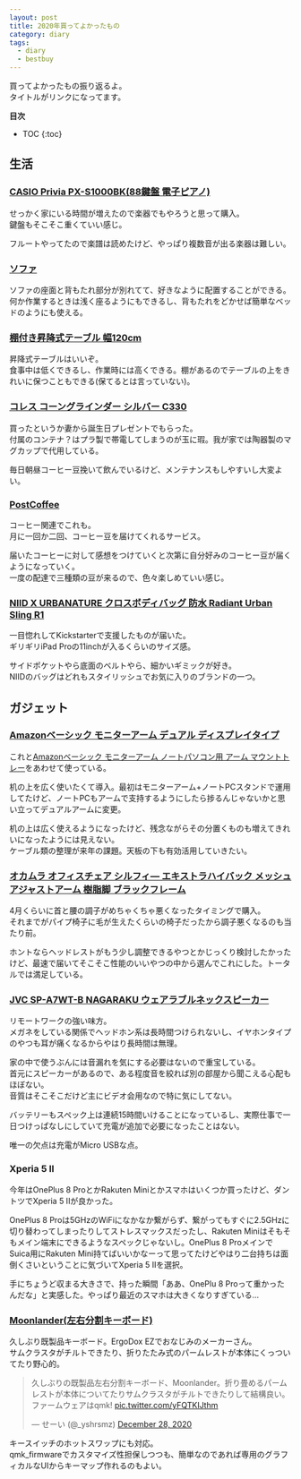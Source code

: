 ```yaml
---
layout: post
title: 2020年買ってよかったもの
category: diary
tags:
  - diary
  - bestbuy
---
```



買ってよかったもの振り返るよ。  
タイトルがリンクになってます。

**目次**
* TOC
{:toc}

## 生活

### [CASIO Privia PX-S1000BK(88鍵盤 電子ピアノ)](https://amzn.to/2KD0nlm)

せっかく家にいる時間が増えたので楽器でもやろうと思って購入。  
鍵盤もそこそこ重くていい感じ。

フルートやってたので楽譜は読めたけど、やっぱり複数音が出る楽器は難しい。

### [ソファ](https://netshop.shimachu.co.jp/shop/g/g054277-2100001439835-00/)

ソファの座面と背もたれ部分が別れてて、好きなように配置することができる。何か作業するときは浅く座るようにもできるし、背もたれをどかせば簡単なベッドのようにも使える。

### [棚付き昇降式テーブル 幅120cm](https://www.dinos.co.jp/p/1904000381/)

昇降式テーブルはいいぞ。  
食事中は低くできるし、作業時には高くできる。棚があるのでテーブルの上をきれいに保つこともできる(保てるとは言っていない)。

### [コレス コーングラインダー シルバー C330](https://amzn.to/2L0FkJg)

買ったというか妻から誕生日プレゼントでもらった。  
付属のコンテナ？はプラ製で帯電してしまうのが玉に瑕。我が家では陶器製のマグカップで代用している。

毎日朝昼コーヒー豆挽いて飲んでいるけど、メンテナンスもしやすいし大変よい。

### [PostCoffee](https://postcoffee.co/)

コーヒー関連でこれも。  
月に一回か二回、コーヒー豆を届けてくれるサービス。

届いたコーヒーに対して感想をつけていくと次第に自分好みのコーヒー豆が届くようになっていく。  
一度の配達で三種類の豆が来るので、色々楽しめていい感じ。

### [NIID X URBANATURE クロスボディバッグ 防水 Radiant Urban Sling R1](https://amzn.to/38EwcT5)

一目惚れしてKickstarterで支援したものが届いた。  
ギリギリiPad Proの11inchが入るくらいのサイズ感。

サイドポケットやら底面のベルトやら、細かいギミックが好き。  
NIIDのバッグはどれもスタイリッシュでお気に入りのブランドの一つ。

## ガジェット

### [Amazonベーシック モニターアーム デュアル ディスプレイタイプ](https://amzn.to/3psKj4G)

これと[Amazonベーシック モニターアーム ノートパソコン用 アーム マウントトレー](https://amzn.to/37PsGpz)をあわせて使っている。

机の上を広く使いたくて導入。最初はモニターアーム+ノートPCスタンドで運用してたけど、ノートPCもアームで支持するようにしたら捗るんじゃないかと思い立ってデュアルアームに変更。

机の上は広く使えるようになったけど、残念ながらその分置くものも増えてきれいになったようには見えない。  
ケーブル類の整理が来年の課題。天板の下も有効活用していきたい。


### [オカムラ オフィスチェア シルフィ― エキストラハイバック メッシュ アジャストアーム 樹脂脚 ブラックフレーム](https://amzn.to/3nSQ1wk)

4月くらいに首と腰の調子がめちゃくちゃ悪くなったタイミングで購入。  
それまでがパイプ椅子に毛が生えたくらいの椅子だったから調子悪くなるのも当たり前。

ホントならヘッドレストがもう少し調整できるやつとかじっくり検討したかったけど、最速で届いてそこそこ性能のいいやつの中から選んでこれにした。トータルでは満足している。

### [JVC SP-A7WT-B NAGARAKU ウェアラブルネックスピーカー](https://amzn.to/2Jnudd2)

リモートワークの強い味方。  
メガネをしている関係でヘッドホン系は長時間つけられないし、イヤホンタイプのやつも耳が痛くなるからやはり長時間は無理。

家の中で使うぶんには音漏れを気にする必要はないので重宝している。  
首元にスピーカーがあるので、ある程度音を絞れば別の部屋から聞こえる心配もほぼない。  
音質はそこそこだけど主にビデオ会用なので特に気にしてない。

バッテリーもスペック上は連続15時間いけることになっているし、実際仕事で一日つけっぱなしにしていて充電が追加で必要になったことはない。

唯一の欠点は充電がMicro USBな点。


### Xperia 5 II

今年はOnePlus 8 ProとかRakuten Miniとかスマホはいくつか買ったけど、ダントツでXperia 5 IIが良かった。

OnePlus 8 Proは5GHzのWiFiになかなか繋がらず、繋がってもすぐに2.5GHzに切り替わってしまったりしてストレスマックスだったし、Rakuten Miniはそもそもメイン端末にできるようなスペックじゃないし。OnePlus 8 ProメインでSuica用にRakuten Mini持てばいいかなーって思ってたけどやはり二台持ちは面倒くさいということに気づいてXperia 5 IIを選択。

手にちょうど収まる大きさで、持った瞬間「ああ、OnePlu 8 Proって重かったんだな」と実感した。やっぱり最近のスマホは大きくなりすぎている…

### [Moonlander(左右分割キーボード)](https://www.zsa.io/moonlander)

久しぶり既製品キーボード。ErgoDox EZでおなじみのメーカーさん。  
サムクラスタがチルトできたり、折りたたみ式のパームレストが本体にくっついてたり野心的。

<blockquote class="twitter-tweet"><p lang="ja" dir="ltr">久しぶりの既製品左右分割キーボード、Moonlander。折り畳めるパームレストが本体についてたりサムクラスタがチルトできたりして結構良い。ファームウェアはqmk! <a href="https://t.co/yFQTKIJthm">pic.twitter.com/yFQTKIJthm</a></p>&mdash; せーい (@_yshrsmz) <a href="https://twitter.com/_yshrsmz/status/1343512391162589192?ref_src=twsrc%5Etfw">December 28, 2020</a></blockquote> <script async src="https://platform.twitter.com/widgets.js" charset="utf-8"></script>

キースイッチのホットスワップにも対応。  
qmk_firmwareでカスタマイズ性担保しつつも、簡単なのであれば専用のグラフィカルなUIからキーマップ作れるのもよい。

